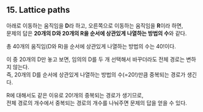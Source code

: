 ## 15. Lattice paths

아래로 이동하는 움직임을 **D**라 하고, 오른쪽으로 이동하는 움직임을 **R**이라 하면,<br>
문제의 답은 **20개의 D와 20개의 R을 순서에 상관있게 나열하는 방법의 수**와 같다.

총 40개의 움직임(D와 R)을 순서에 상관있게 나열하는 방법의 수는 40!이다.

이 중 20개의 D만 놓고 보면, 임의의 D를 두 개 선택해서 바꾸더라도 전체 경로는 변하지 않는다.<br>
즉, 20개의 D를 순서에 상관있게 나열하는 방법의 수(=20!)만큼 중복되는 경로가 생긴다.

R에 대해서도 같은 이유로 20!개의 중복되는 경로가 생기므로,<br>
전체 경로의 개수에서 중복되는 경로의 개수를 나눠주면 문제의 답을 얻을 수 있다.
